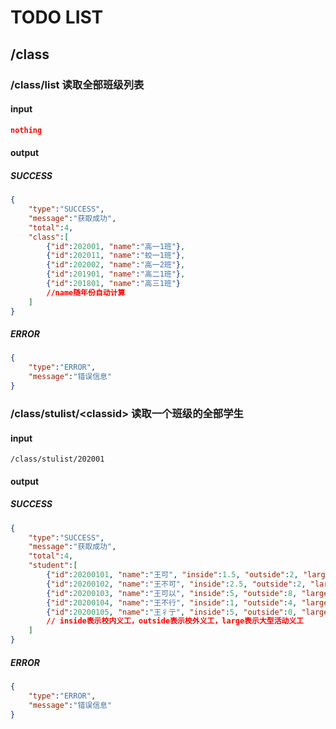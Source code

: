 # TODO LIST

## /class

### /class/list 读取全部班级列表

#### input

``` json
nothing
```

#### output

##### SUCCESS

``` json
{
    "type":"SUCCESS",
    "message":"获取成功",
    "total":4,
    "class":[
        {"id":202001, "name":"高一1班"},
        {"id":202011, "name":"蛟一1班"},
        {"id":202002, "name":"高一2班"},
        {"id":201901, "name":"高二1班"},
        {"id":201801, "name":"高三1班"}
        //name随年份自动计算
    ]
}
```

##### ERROR

``` json
{
    "type":"ERROR",
    "message":"错误信息"
}
```

### /class/stulist/\<classid> 读取一个班级的全部学生

#### input 

```
/class/stulist/202001
```

#### output

##### SUCCESS
``` json
{
    "type":"SUCCESS",
    "message":"获取成功",
    "total":4,
    "student":[
        {"id":20200101, "name":"王可", "inside":1.5, "outside":2, "large":8},
        {"id":20200102, "name":"王不可", "inside":2.5, "outside":2, "large":8},
        {"id":20200103, "name":"王可以", "inside":5, "outside":8, "large":0},
        {"id":20200104, "name":"王不行", "inside":1, "outside":4, "large":16},
        {"id":20200105, "name":"王彳亍", "inside":5, "outside":0, "large":8}
        // inside表示校内义工，outside表示校外义工，large表示大型活动义工
    ]
}
```
##### ERROR

``` json
{
    "type":"ERROR",
    "message":"错误信息"
}
```
